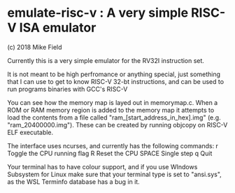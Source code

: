 emulate-risc-v : A very simple RISC-V ISA emulator
==================================================
(c) 2018 Mike Field

Currently this is a very simple emulator for the RV32I instruction set. 

It is not meant to be high perfromance or anything special, just something that 
I can use to get to know RISC-V 32-bt instructions, and can be used to run
programs binaries with GCC's RISC-V 

You can see how the memory map is layed out in memorymap.c. When a ROM or RAM 
memory region is added to the memory map it attempts to load the contents from
a file called "ram_[start_address_in_hex].img" (e.g. "ram_20400000.img"). These
can be created by running objcopy on RISC-V ELF executable.

The interface uses ncurses, and currently has the following commands:
    r    Toggle the CPU running flag
    R    Reset the CPU
  SPACE  Single step
    q    Quit
    
Your terminal has to have colour support, and if you use WIndows Subsystem for 
Linux make sure that your terminal type is set to "ansi.sys", as the WSL 
Terminfo database has a bug in it.
